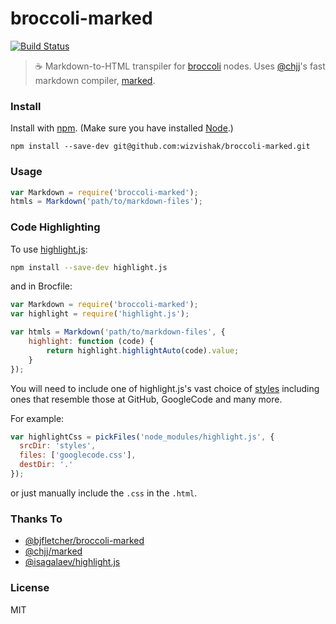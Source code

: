 # broccoli-marked

[![Build Status](https://travis-ci.org/wizvishak/broccoli-marked.png?branch=master)](https://travis-ci.org/wizvishak/broccoli-marked)

> :coffee: Markdown-to-HTML transpiler for [broccoli](https://github.com/joliss/broccoli) nodes.
Uses [@chjj](//github.com/chjj)'s fast markdown compiler, [marked](//github.com/chjj/marked).

### Install

Install with [npm](https://github.com/npm/npm#npm1----node-package-manager). (Make sure you have installed [Node](http://nodejs.org/).)

```
npm install --save-dev git@github.com:wizvishak/broccoli-marked.git
```

### Usage

```js
var Markdown = require('broccoli-marked');
htmls = Markdown('path/to/markdown-files');
```

### Code Highlighting<a name="code-highlighting"></a>

To use [highlight.js](https://github.com/isagalaev/highlight.js):

```bash
npm install --save-dev highlight.js
```

and in Brocfile:

```js
var Markdown = require('broccoli-marked');
var highlight = require('highlight.js');

var htmls = Markdown('path/to/markdown-files', {
    highlight: function (code) {
        return highlight.highlightAuto(code).value;
    }
});
```

You will need to include one of highlight.js's vast choice of [styles](https://highlightjs.org/static/test.html) including ones that resemble those at GitHub, GoogleCode and many more. 

For example:

```js
var highlightCss = pickFiles('node_modules/highlight.js', {
  srcDir: 'styles',
  files: ['googlecode.css'],
  destDir: '.'
});
```

or just manually include the `.css` in the `.html`.

### Thanks To
- [@bjfletcher/broccoli-marked](https://github.com/bjfletcher/broccoli-marked)
- [@chjj/marked](https://github.com/chjj/marked)
- [@isagalaev/highlight.js](https://github.com/isagalaev/highlight.js)

### License
MIT
